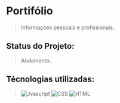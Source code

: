 # Portifólio
> Informações pessoais e profissionais.

## Status do Projeto:
> Andamento.

## Técnologias utilizadas:
> ![Jvascript](https://img.shields.io/badge/JavaScript-F7DF1E?logo=javascript&logoColor=000&style=plastic)
>![CSS](https://img.shields.io/badge/CSS3-1572B6?logo=css3&logoColor=fff&style=plastic)
>![HTML](https://img.shields.io/badge/HTML5-E34F26?logo=html5&logoColor=fff&style=plastic)